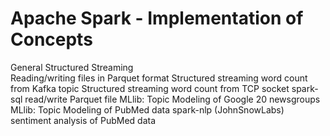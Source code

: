 # Apache Spark - Implementation of Concepts

General Structured Streaming</br>
Reading/writing files in Parquet format
Structured streaming word count from Kafka topic
Structured streaming word count from TCP socket
spark-sql read/write Parquet file
MLlib: Topic Modeling of Google 20 newsgroups
MLlib: Topic Modeling of PubMed data
spark-nlp (JohnSnowLabs) sentiment analysis of PubMed data







